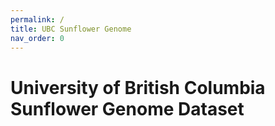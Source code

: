 ```yaml
---
permalink: /
title: UBC Sunflower Genome
nav_order: 0
---
```


# University of British Columbia Sunflower Genome Dataset

